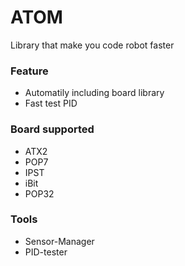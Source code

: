 # ATOM
Library that make you code robot faster

### Feature
* Automatily including board library
* Fast test PID

### Board supported
* ATX2
* POP7
* IPST
* iBit
* POP32

### Tools
* Sensor-Manager
* PID-tester
